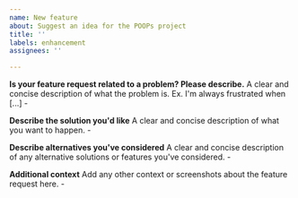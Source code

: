 ```yaml
---
name: New feature
about: Suggest an idea for the POOPs project
title: ''
labels: enhancement
assignees: ''

---
```


**Is your feature request related to a problem? Please describe.**
A clear and concise description of what the problem is. Ex. I'm always frustrated when [...]
    - 

**Describe the solution you'd like**
A clear and concise description of what you want to happen.
    - 

**Describe alternatives you've considered**
A clear and concise description of any alternative solutions or features you've considered.
    - 

**Additional context**
Add any other context or screenshots about the feature request here.
    -
